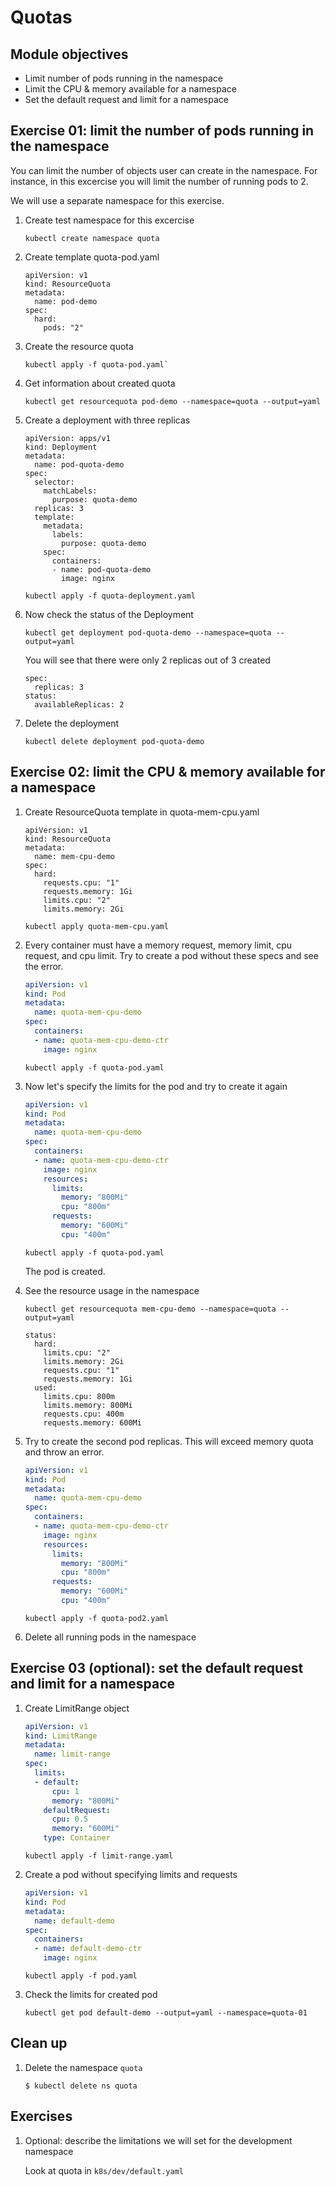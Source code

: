 Quotas
======

Module objectives
-----------------

- Limit number of pods running in the namespace
- Limit the CPU & memory available for a namespace
- Set the default request and limit for a namespace

## Exercise 01: limit the number of pods running in the namespace

You can limit the number of objects user can create in the namespace. For instance, in this excercise you will limit the number of running pods to 2.

We will use a separate namespace for this exercise.

1. Create test namespace for this excercise

    ```
    kubectl create namespace quota
    ```

2. Create template quota-pod.yaml

    ```
    apiVersion: v1
    kind: ResourceQuota
    metadata:
      name: pod-demo
    spec:
      hard:
        pods: "2"
    ```

3. Create the resource quota

    ```
    kubectl apply -f quota-pod.yaml`
    ```

4. Get information about created quota

    ```
    kubectl get resourcequota pod-demo --namespace=quota --output=yaml
    ```

5. Create a deployment with three replicas

    ```
    apiVersion: apps/v1
    kind: Deployment
    metadata:
      name: pod-quota-demo
    spec:
      selector:
        matchLabels:
          purpose: quota-demo
      replicas: 3
      template:
        metadata:
          labels:
            purpose: quota-demo
        spec:
          containers:
          - name: pod-quota-demo
            image: nginx
    ```

    ```
    kubectl apply -f quota-deployment.yaml
    ```

6. Now check the status of the Deployment

    ```
    kubectl get deployment pod-quota-demo --namespace=quota --output=yaml
    ```

    You will see that there were only 2 replicas out of 3 created

    ```
    spec:
      replicas: 3
    status:
      availableReplicas: 2
    ```

7. Delete the deployment

    ```
    kubectl delete deployment pod-quota-demo
    ```

## Exercise 02: limit the CPU & memory available for a namespace

1. Create ResourceQuota template in quota-mem-cpu.yaml

    ```
    apiVersion: v1
    kind: ResourceQuota
    metadata:
      name: mem-cpu-demo
    spec:
      hard:
        requests.cpu: "1"
        requests.memory: 1Gi
        limits.cpu: "2"
        limits.memory: 2Gi
    ```

    ```
    kubectl apply quota-mem-cpu.yaml
    ```

2. Every container must have a memory request, memory limit, cpu request, and cpu limit. Try to create a pod without these specs and see the error.

    ```file=quota-pod.yaml
    apiVersion: v1
    kind: Pod
    metadata:
      name: quota-mem-cpu-demo
    spec:
      containers:
      - name: quota-mem-cpu-demo-ctr
        image: nginx
    ```

    ```
    kubectl apply -f quota-pod.yaml
    ```

3. Now let's specify the limits for the pod and try to create it again

    ```file=quota-pod.yaml
    apiVersion: v1
    kind: Pod
    metadata:
      name: quota-mem-cpu-demo
    spec:
      containers:
      - name: quota-mem-cpu-demo-ctr
        image: nginx
        resources:
          limits:
            memory: "800Mi"
            cpu: "800m"
          requests:
            memory: "600Mi"
            cpu: "400m"
    ```

    ```
    kubectl apply -f quota-pod.yaml
    ```

    The pod is created.

4. See the resource usage in the namespace

    ```
    kubectl get resourcequota mem-cpu-demo --namespace=quota --output=yaml

    status:
      hard:
        limits.cpu: "2"
        limits.memory: 2Gi
        requests.cpu: "1"
        requests.memory: 1Gi
      used:
        limits.cpu: 800m
        limits.memory: 800Mi
        requests.cpu: 400m
        requests.memory: 600Mi
    ```

5. Try to create the second pod replicas. This will exceed memory quota and throw an error.

    ```file=quota-pod2.yaml
    apiVersion: v1
    kind: Pod
    metadata:
      name: quota-mem-cpu-demo
    spec:
      containers:
      - name: quota-mem-cpu-demo-ctr
        image: nginx
        resources:
          limits:
            memory: "800Mi"
            cpu: "800m"
          requests:
            memory: "600Mi"
            cpu: "400m"
    ```

    ```
    kubectl apply -f quota-pod2.yaml
    ```

6. Delete all running pods in the namespace

## Exercise 03 (optional): set the default request and limit for a namespace

1. Create LimitRange object

    ```file=limit-range.yaml
    apiVersion: v1
    kind: LimitRange
    metadata:
      name: limit-range
    spec:
      limits:
      - default:
          cpu: 1
          memory: "800Mi"
        defaultRequest:
          cpu: 0.5
          memory: "600Mi"
        type: Container
    ```

    ```
    kubectl apply -f limit-range.yaml
    ```

1. Create a pod without specifying limits and requests

    ```file=pod.yaml
    apiVersion: v1
    kind: Pod
    metadata:
      name: default-demo
    spec:
      containers:
      - name: default-demo-ctr
        image: nginx
    ```

    ```
    kubectl apply -f pod.yaml
    ```

1. Check the limits for created pod

    ```
    kubectl get pod default-demo --output=yaml --namespace=quota-01
    ```

Clean up
--------

1. Delete the namespace `quota`

    ```
    $ kubectl delete ns quota
    ```

Exercises
---------

1. Optional: describe the limitations we will set for the development namespace

    Look at quota in `k8s/dev/default.yaml`
